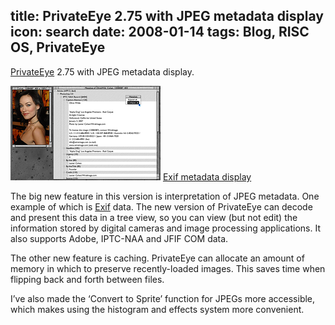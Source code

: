 title: PrivateEye 2.75 with JPEG metadata display
icon: search
date: 2008-01-14
tags: Blog, RISC OS, PrivateEye
----

[PrivateEye](/risc.os/privateeye.html) 2.75 with JPEG metadata display.

![PrivateEye 2.75 screenshot.](/software/thumbs/eyesnap3.png)
[Exif metadata display](/software/eyesnap3.png)

The big new feature in this version is interpretation of JPEG metadata. One example of which is [Exif](http://www.exif.org/) data. The new version of PrivateEye can decode and present this data in a tree view, so you can view (but not edit) the information stored by digital cameras and image processing applications. It also supports Adobe, IPTC-NAA and JFIF COM data.

The other new feature is caching. PrivateEye can allocate an amount of memory in which to preserve recently-loaded images. This saves time when flipping back and forth between files.

I’ve also made the ‘Convert to Sprite’ function for JPEGs more accessible, which makes using the histogram and effects system more convenient.

